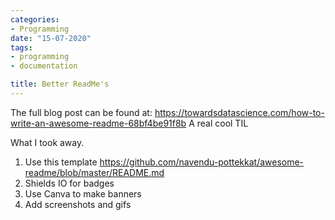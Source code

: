 ```yaml
---
categories:
- Programming
date: "15-07-2020"
tags:
- programming
- documentation

title: Better ReadMe's
---
```

The full blog post can be found at:
https://towardsdatascience.com/how-to-write-an-awesome-readme-68bf4be91f8b
A real cool TIL

What I took away.

1. Use this template https://github.com/navendu-pottekkat/awesome-readme/blob/master/README.md
2. Shields IO for badges
3. Use Canva to make banners
4. Add screenshots and gifs